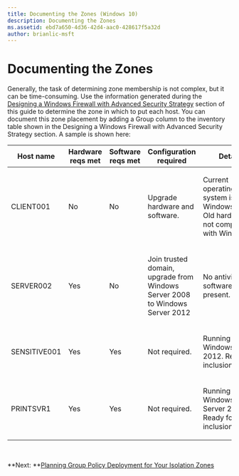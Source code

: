 ```yaml
---
title: Documenting the Zones (Windows 10)
description: Documenting the Zones
ms.assetid: ebd7a650-4d36-42d4-aac0-428617f5a32d
author: brianlic-msft
---
```


# Documenting the Zones


Generally, the task of determining zone membership is not complex, but it can be time-consuming. Use the information generated during the [Designing a Windows Firewall with Advanced Security Strategy](../p_server_archive/designing-a-windows-firewall-with-advanced-security-strategy.md) section of this guide to determine the zone in which to put each host. You can document this zone placement by adding a Group column to the inventory table shown in the Designing a Windows Firewall with Advanced Security Strategy section. A sample is shown here:

<table style="width:100%;">
<colgroup>
<col width="14%" />
<col width="14%" />
<col width="14%" />
<col width="14%" />
<col width="14%" />
<col width="14%" />
<col width="14%" />
</colgroup>
<thead>
<tr class="header">
<th>Host name</th>
<th>Hardware reqs met</th>
<th>Software reqs met</th>
<th>Configuration required</th>
<th>Details</th>
<th>Projected cost</th>
<th>Group</th>
</tr>
</thead>
<tbody>
<tr class="odd">
<td><p>CLIENT001</p></td>
<td><p>No</p></td>
<td><p>No</p></td>
<td><p>Upgrade hardware and software.</p></td>
<td><p>Current operating system is Windows XP. Old hardware not compatible with Windows 8.</p></td>
<td><p>$??</p></td>
<td><p>Isolated domain</p></td>
</tr>
<tr class="even">
<td><p>SERVER002</p></td>
<td><p>Yes</p></td>
<td><p>No</p></td>
<td><p>Join trusted domain, upgrade from Windows Server 2008 to Windows Server 2012</p></td>
<td><p>No antivirus software present.</p></td>
<td><p>$??</p></td>
<td><p>Encryption</p></td>
</tr>
<tr class="odd">
<td><p>SENSITIVE001</p></td>
<td><p>Yes</p></td>
<td><p>Yes</p></td>
<td><p>Not required.</p></td>
<td><p>Running Windows Server 2012. Ready for inclusion.</p></td>
<td><p>$0</p></td>
<td><p>Isolated server (in zone by itself)</p></td>
</tr>
<tr class="even">
<td><p>PRINTSVR1</p></td>
<td><p>Yes</p></td>
<td><p>Yes</p></td>
<td><p>Not required.</p></td>
<td><p>Running Windows Server 2008 R2. Ready for inclusion.</p></td>
<td><p>$0</p></td>
<td><p>Boundary</p></td>
</tr>
</tbody>
</table>

 

**Next: **[Planning Group Policy Deployment for Your Isolation Zones](../p_server_archive/planning-group-policy-deployment-for-your-isolation-zones.md)

 

 





